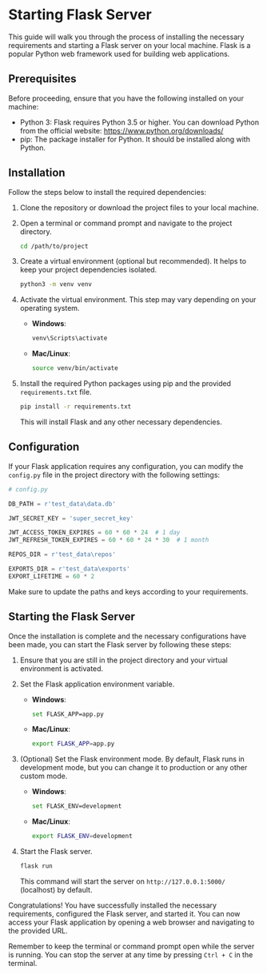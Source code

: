 # Starting Flask Server

This guide will walk you through the process of installing the necessary requirements and starting a Flask server on your local machine. Flask is a popular Python web framework used for building web applications.

## Prerequisites

Before proceeding, ensure that you have the following installed on your machine:

- Python 3: Flask requires Python 3.5 or higher. You can download Python from the official website: https://www.python.org/downloads/
- pip: The package installer for Python. It should be installed along with Python.

## Installation

Follow the steps below to install the required dependencies:

1. Clone the repository or download the project files to your local machine.
2. Open a terminal or command prompt and navigate to the project directory.

   ```bash
   cd /path/to/project
   ```

3. Create a virtual environment (optional but recommended). It helps to keep your project dependencies isolated.

   ```bash
   python3 -m venv venv
   ```

4. Activate the virtual environment. This step may vary depending on your operating system.

   - **Windows**:

     ```bash
     venv\Scripts\activate
     ```

   - **Mac/Linux**:

     ```bash
     source venv/bin/activate
     ```

5. Install the required Python packages using pip and the provided `requirements.txt` file.

   ```bash
   pip install -r requirements.txt
   ```

   This will install Flask and any other necessary dependencies.

## Configuration

If your Flask application requires any configuration, you can modify the `config.py` file in the project directory with the following settings:

```python
# config.py

DB_PATH = r'test_data\data.db'

JWT_SECRET_KEY = 'super_secret_key'

JWT_ACCESS_TOKEN_EXPIRES = 60 * 60 * 24  # 1 day
JWT_REFRESH_TOKEN_EXPIRES = 60 * 60 * 24 * 30  # 1 month

REPOS_DIR = r'test_data\repos'

EXPORTS_DIR = r'test_data\exports'
EXPORT_LIFETIME = 60 * 2
```

Make sure to update the paths and keys according to your requirements.

## Starting the Flask Server

Once the installation is complete and the necessary configurations have been made, you can start the Flask server by following these steps:

1. Ensure that you are still in the project directory and your virtual environment is activated.

2. Set the Flask application environment variable.

   - **Windows**:

     ```bash
     set FLASK_APP=app.py
     ```

   - **Mac/Linux**:

     ```bash
     export FLASK_APP=app.py
     ```

3. (Optional) Set the Flask environment mode. By default, Flask runs in development mode, but you can change it to production or any other custom mode.

   - **Windows**:

     ```bash
     set FLASK_ENV=development
     ```

   - **Mac/Linux**:

     ```bash
     export FLASK_ENV=development
     ```

4. Start the Flask server.

   ```bash
   flask run
   ```

   This command will start the server on `http://127.0.0.1:5000/` (localhost) by default.

Congratulations! You have successfully installed the necessary requirements, configured the Flask server, and started it. You can now access your Flask application by opening a web browser and navigating to the provided URL.

Remember to keep the terminal or command prompt open while the server is running. You can stop the server at any time by pressing `Ctrl + C` in the terminal.
